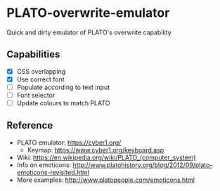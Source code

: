# PLATO-overwrite-emulator

Quick and dirty emulator of PLATO's overwrite capability

## Capabilities

- [x] CSS overlapping
- [x] Use correct font
- [ ] Populate according to text input
- [ ] Font selector
- [ ] Update colours to match PLATO

## Reference

- PLATO emulator: <https://cyber1.org/>
  - Keymap: <https://www.cyber1.org/keyboard.asp>
- Wiki: <https://en.wikipedia.org/wiki/PLATO_(computer_system)>
- Info on emoticons: <http://www.platohistory.org/blog/2012/09/plato-emoticons-revisited.html>
- More examples: <http://www.platopeople.com/emoticons.html>
